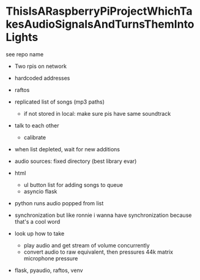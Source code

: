 # ThisIsARaspberryPiProjectWhichTakesAudioSignalsAndTurnsThemIntoLights
see repo name

- Two rpis on network
- hardcoded addresses
- raftos
- replicated list of songs (mp3 paths)
	- if not stored in local: make sure pis have same soundtrack
- talk to each other
	- calibrate
- when list depleted, wait for new additions
- audio sources: fixed directory (best library evar)

- html
	- ul button list for adding songs to queue
	- asyncio flask
- python runs audio popped from list

- synchronization but like ronnie i wanna have synchronization because that's a cool word

- look up how to take 
	- play audio and get stream of volume concurrently
	- convert audio to raw equivalent, then pressures 44k matrix microphone pressure

- flask, pyaudio, raftos, venv